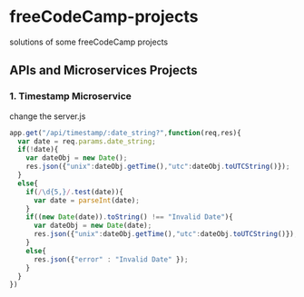 # freeCodeCamp-projects
solutions of some freeCodeCamp projects

## APIs and Microservices Projects
### 1. Timestamp Microservice
change the server.js
```javascript
app.get("/api/timestamp/:date_string?",function(req,res){
  var date = req.params.date_string;
  if(!date){
    var dateObj = new Date();
    res.json({"unix":dateObj.getTime(),"utc":dateObj.toUTCString()});
  }
  else{
    if(/\d{5,}/.test(date)){
      var date = parseInt(date);
    }
    if((new Date(date)).toString() !== "Invalid Date"){
      var dateObj = new Date(date);
      res.json({"unix":dateObj.getTime(),"utc":dateObj.toUTCString()});
    }
    else{
      res.json({"error" : "Invalid Date" });
    }
  }
})
```
